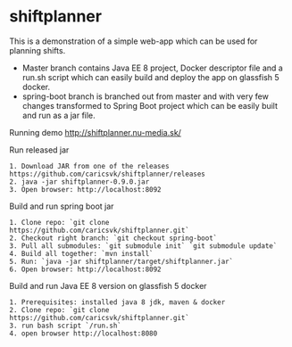 # shiftplanner
This is a demonstration of a simple web-app which can be used for planning shifts. 

* Master branch contains Java EE 8 project, Docker descriptor file and a run.sh script which can easily build and deploy the app on glassfish 5 docker. 
* spring-boot branch is branched out from master and with very few changes transformed to Spring Boot project which can be easily built and run as a jar file.

Running demo http://shiftplanner.nu-media.sk/

Run released jar

	1. Download JAR from one of the releases https://github.com/caricsvk/shiftplanner/releases
	2. java -jar shiftplanner-0.9.0.jar
	3. Open browser: http://localhost:8092

Build and run spring boot jar

	1. Clone repo: `git clone https://github.com/caricsvk/shiftplanner.git`
	2. Checkout right branch: `git checkout spring-boot`
	3. Pull all submodules: `git submodule init` `git submodule update`
	4. Build all together: `mvn install`
	5. Run: `java -jar shiftplanner/target/shiftplanner.jar`
	6. Open browser: http://localhost:8092

Build and run Java EE 8 version on glassfish 5 docker

	1. Prerequisites: installed java 8 jdk, maven & docker 
	2. Clone repo: `git clone https://github.com/caricsvk/shiftplanner.git`
	3. run bash script `/run.sh`
	4. open browser http://localhost:8080
